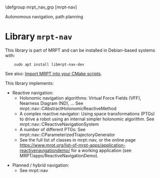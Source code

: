 \defgroup mrpt_nav_grp [mrpt-nav]

Autonomous navigation, path planning

# Library `mrpt-nav`

This library is part of MRPT and can be installed in Debian-based systems with:

		sudo apt install libmrpt-nav-dev

See also: [Import MRPT into your CMake scripts](mrpt_from_cmake.html).

This library implements:

- Reactive navigation:
  - Holonomic navigation algorithms: Virtual Force Fields (VFF), Nearness
Diagram (ND), ... See mrpt::nav::CAbstractHolonomicReactiveMethod
  - A complex reactive navigator: Using space transformations (PTGs) to drive a
robot using an internal simpler holonomic algorithm. See
mrpt::nav::CReactiveNavigationSystem
  - A number of different PTGs: See mrpt::nav::CParameterizedTrajectoryGenerator
  - See the full list of classes in mrpt::nav, or the online page
https://www.mrpt.org/list-of-mrpt-apps/application-reactivenavigationdemo/ for a
working application (see MRPT/apps/ReactiveNavigationDemo).

* Planned / hybrid navigation:
  * See mrpt::nav
